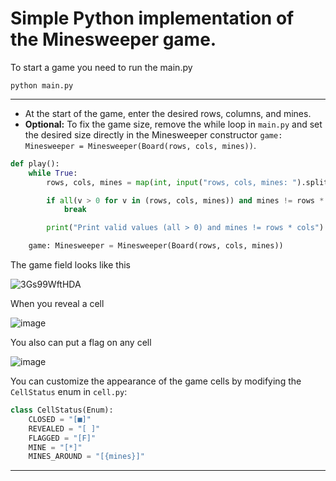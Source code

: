 # Simple Python implementation of the Minesweeper game.

To start a game you need to run the main.py
```
python main.py
```
_____

+ At the start of the game, enter the desired rows, columns, and mines.
+ **Optional:** To fix the game size, remove the while loop in `main.py` and set the desired size directly in the Minesweeper constructor `game: Minesweeper = Minesweeper(Board(rows, cols, mines))`.
```python
def play():
    while True:
        rows, cols, mines = map(int, input("rows, cols, mines: ").split())

        if all(v > 0 for v in (rows, cols, mines)) and mines != rows * cols:
            break

        print("Print valid values (all > 0) and mines != rows * cols")

    game: Minesweeper = Minesweeper(Board(rows, cols, mines))
```

The game field looks like this

![3Gs99WftHDA](https://github.com/user-attachments/assets/c5f29fb5-a6fa-4f50-bb6e-4ab1f851fac6)

When you reveal a cell

![image](https://github.com/user-attachments/assets/15c54074-2b50-4284-9466-856c0565ccca)

You also can put a flag on any cell

![image](https://github.com/user-attachments/assets/971ec8be-e0b3-4e50-818a-0fadc2de73ae)


You can customize the appearance of the game cells by modifying the `CellStatus` enum in `cell.py`:
```python
class CellStatus(Enum):
    CLOSED = "[■]"
    REVEALED = "[ ]"
    FLAGGED = "[F]"
    MINE = "[*]"
    MINES_AROUND = "[{mines}]"
```
_____
